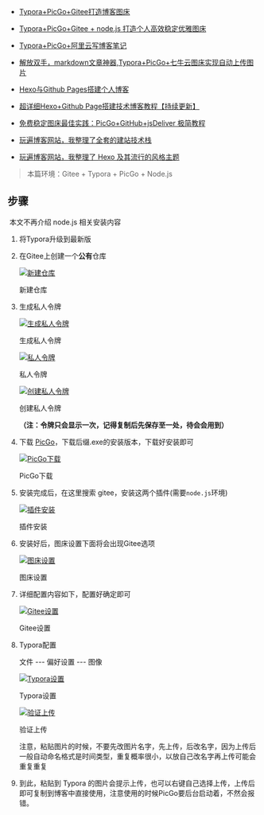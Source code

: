 - [Typora+PicGo+Gitee打造博客图床](https://www.cnblogs.com/xp-thebest/p/14328023.html)
- [Typora+PicGo+Gitee + node.js 打造个人高效稳定优雅图床](https://www.cnblogs.com/xiaomotong/p/14454745.html)
- [Typora+PicGo+阿里云写博客笔记](https://www.cnblogs.com/Snorlax356/p/14698547.html)
- [解放双手，markdown文章神器,Typora+PicGo+七牛云图床实现自动上传图片](https://www.cnblogs.com/huyong/p/14267263.html)
- [Hexo与Github Pages搭建个人博客](https://blog.csdn.net/five0918/article/details/77922752)
- [超详细Hexo+Github Page搭建技术博客教程【持续更新】](https://segmentfault.com/a/1190000017986794)

- [免费稳定图床最佳实践：PicGo+GitHub+jsDeliver 极简教程](https://www.cnblogs.com/huayonglun/p/14333211.html)

- [玩遍博客网站，我整理了全套的建站技术栈](https://www.cnblogs.com/yulir/p/14331567.html)

- [玩遍博客网站，我整理了 Hexo 及其流行的风格主题](https://www.yulisay.com/d/kdhmp.html)



> 本篇环境：Gitee + Typora + PicGo + Node.js

## 步骤

​	本文不再介绍 node.js 相关安装内容

1. 将Typora升级到最新版

2. 在Gitee上创建一个**公有**仓库

   [![新建仓库](https://gitee.com/xp-thebest/blog_img/raw/master/img/image-20210125225328804.png)](https://gitee.com/xp-thebest/blog_img/raw/master/img/image-20210125225328804.png)

   新建仓库

   

3. 生成私人令牌

   [![生成私人令牌](https://gitee.com/xp-thebest/blog_img/raw/master/img/image-20210125225440018.png)](https://gitee.com/xp-thebest/blog_img/raw/master/img/image-20210125225440018.png)

   生成私人令牌

   

   [![私人令牌](https://gitee.com/xp-thebest/blog_img/raw/master/img/image-20210125225603497.png)](https://gitee.com/xp-thebest/blog_img/raw/master/img/image-20210125225603497.png)

   私人令牌

   

   [![创建私人令牌](https://gitee.com/xp-thebest/blog_img/raw/master/img/image-20210125225743585.png)](https://gitee.com/xp-thebest/blog_img/raw/master/img/image-20210125225743585.png)

   创建私人令牌

   

   **（注：令牌只会显示一次，记得复制后先保存至一处，待会会用到）**

4. 下载 [PicGo](https://github.com/Molunerfinn/picgo/releases)，下载后缀.exe的安装版本，下载好安装即可

   [![PicGo下载](https://gitee.com/xp-thebest/blog_img/raw/master/img/image-20210125224715266.png)](https://gitee.com/xp-thebest/blog_img/raw/master/img/image-20210125224715266.png)

   PicGo下载

   

5. 安装完成后，在这里搜索 gitee，安装这两个插件(需要`node.js`环境)

   [![插件安装](https://gitee.com/xp-thebest/blog_img/raw/master/img/image-20210125225838599.png)](https://gitee.com/xp-thebest/blog_img/raw/master/img/image-20210125225838599.png)

   插件安装

   

6. 安装好后，图床设置下面将会出现Gitee选项

   [![图床设置](https://gitee.com/xp-thebest/blog_img/raw/master/img/image-20210125230447778.png)](https://gitee.com/xp-thebest/blog_img/raw/master/img/image-20210125230447778.png)

   图床设置

   

7. 详细配置内容如下，配置好确定即可

   [![Gitee设置](https://gitee.com/xp-thebest/blog_img/raw/master/img/image-20210125231009344.png)](https://gitee.com/xp-thebest/blog_img/raw/master/img/image-20210125231009344.png)

   Gitee设置

   

8. Typora配置

   文件 --- 偏好设置 --- 图像

   [![Typora设置](https://gitee.com/xp-thebest/blog_img/raw/master/img/image-20210125231450547.png)](https://gitee.com/xp-thebest/blog_img/raw/master/img/image-20210125231450547.png)

   Typora设置

   

   [![验证上传](https://gitee.com/xp-thebest/blog_img/raw/master/img/image-20210125231516392.png)](https://gitee.com/xp-thebest/blog_img/raw/master/img/image-20210125231516392.png)

   验证上传

   

   注意，粘贴图片的时候，不要先改图片名字，先上传，后改名字，因为上传后一般自动命名格式是时间类型，重复概率很小，以放自己改名字再上传可能会重复重复

9. 到此，粘贴到 Typora 的图片会提示上传，也可以右键自己选择上传，上传后即可复制到博客中直接使用，注意使用的时候PicGo要后台启动着，不然会报错。